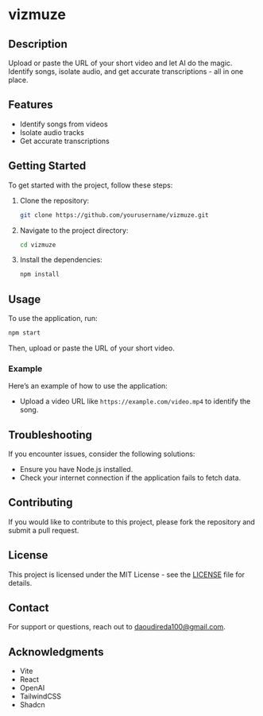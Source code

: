 # vizmuze

## Description
Upload or paste the URL of your short video and let AI do the magic. Identify songs, isolate audio, and get accurate transcriptions - all in one place.

## Features
- Identify songs from videos
- Isolate audio tracks
- Get accurate transcriptions


## Getting Started
To get started with the project, follow these steps:

1. Clone the repository:
   ```bash
   git clone https://github.com/yourusername/vizmuze.git
   ```
2. Navigate to the project directory:
   ```bash
   cd vizmuze
   ```
3. Install the dependencies:
   ```bash
   npm install
   ```

## Usage
To use the application, run:

```bash
npm start
```

Then, upload or paste the URL of your short video.

### Example
Here’s an example of how to use the application:
- Upload a video URL like `https://example.com/video.mp4` to identify the song.

## Troubleshooting
If you encounter issues, consider the following solutions:
- Ensure you have Node.js installed.
- Check your internet connection if the application fails to fetch data.

## Contributing
If you would like to contribute to this project, please fork the repository and submit a pull request.

## License
This project is licensed under the MIT License - see the [LICENSE](LICENSE) file for details.

## Contact
For support or questions, reach out to [daoudireda100@gmail.com](mailto:your.daoudireda100@gmail.com).

## Acknowledgments
- Vite
- React
- OpenAI
- TailwindCSS
- Shadcn
